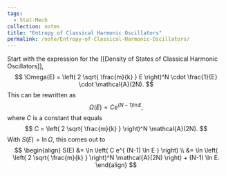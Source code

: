 ```yaml
---
tags:
  - Stat-Mech
collection: notes
title: "Entropy of Classical Harmonic Oscillators"
permalink: /note/Entropy-of-Classical-Harmonic-Oscillators/
---
```

Start with the expression for the [[Density of States of Classical Harmonic Oscillators]],
$$
\Omega(E) = \left( 2 \sqrt{ \frac{m}{k} } E \right)^N \cdot \frac{1}{E} \cdot \mathcal{A}(2N).
$$
This can be rewritten as 
$$
\Omega(E) = C e^{ (N-1) \ln E },
$$
where $C$ is a constant that equals
$$
C = \left( 2 \sqrt{ \frac{m}{k} } \right)^N \mathcal{A}(2N).
$$
With $S(E) = \ln \Omega$, this comes out to
$$
\begin{align}
S(E) &= \ln \left( C e^{ (N-1) \ln E } \right)  \\
&= \ln \left( \left( 2 \sqrt{ \frac{m}{k} } \right)^N \mathcal{A}(2N) \right) + (N-1) \ln E.
\end{align}
$$
